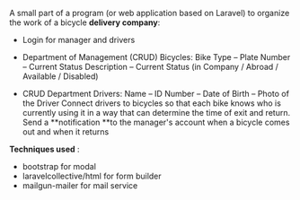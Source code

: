 A small part of a program (or web application based on Laravel) to organize the work of a bicycle **delivery company**:


* Login for manager and drivers

* Department of Management (CRUD) Bicycles: Bike Type – Plate Number – Current Status Description – Current Status (in Company / Abroad / Available / Disabled)
* CRUD Department Drivers: Name – ID Number – Date of Birth – Photo of the Driver
 Connect drivers to bicycles so that each bike knows who is currently using it in a way that can determine the time of exit and return.
 Send a **notification **to the manager's account when a bicycle comes out and when it returns
 
**Techniques used** :
   -   bootstrap for modal
   -   laravelcollective/html for form builder
   -  mailgun-mailer for mail service
